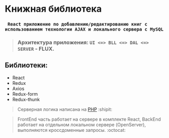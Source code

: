 # Книжная библиотека

 ### ``` React приложение по добавлению/редактированию книг с использованием технологии AJAX и локального сервера с MySQL```

> ### Архитектура приложения: `UI <=> BLL <=> DAL <=> SERVER` - **FLUX**.

## Библиотеки: 

- React
- Redux
- Axios
- Redux-form
- Redux-thunk


> Cерверная логика написана на [PHP](https://github.com/LevDomasnih/books-app-PHP) :shipit:

> FrontEnd часть работает на сервере в комплекте React, BackEnd работает на отдельном локальном сервере (OpenServer), выполняются кроссдоменные запросы. :octocat:
